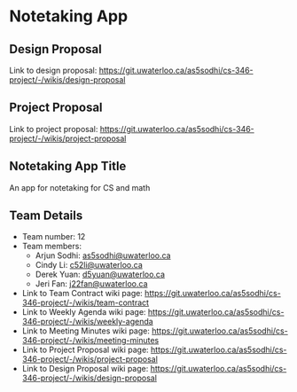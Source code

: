 # Notetaking App

## Design Proposal

Link to design proposal: https://git.uwaterloo.ca/as5sodhi/cs-346-project/-/wikis/design-proposal

## Project Proposal

Link to project proposal: https://git.uwaterloo.ca/as5sodhi/cs-346-project/-/wikis/project-proposal

## Notetaking App Title

An app for notetaking for CS and math

## Team Details

* Team number: 12
* Team members:
    * Arjun Sodhi: as5sodhi@uwaterloo.ca
    * Cindy Li: c52li@uwaterloo.ca
    * Derek Yuan: d5yuan@uwaterloo.ca
    * Jeri Fan: j22fan@uwaterloo.ca
* Link to Team Contract wiki page: https://git.uwaterloo.ca/as5sodhi/cs-346-project/-/wikis/team-contract
* Link to Weekly Agenda wiki page: https://git.uwaterloo.ca/as5sodhi/cs-346-project/-/wikis/weekly-agenda
* Link to Meeting Minutes wiki page: https://git.uwaterloo.ca/as5sodhi/cs-346-project/-/wikis/meeting-minutes
* Link to Project Proposal wiki page: https://git.uwaterloo.ca/as5sodhi/cs-346-project/-/wikis/project-proposal
* Link to Design Proposal wiki page: https://git.uwaterloo.ca/as5sodhi/cs-346-project/-/wikis/design-proposal
